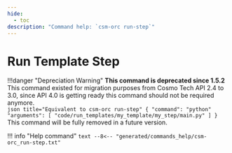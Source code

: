 ```yaml
---
hide:
  - toc
description: "Command help: `csm-orc run-step`"
---
```

# Run Template Step

!!!danger "Depreciation Warning"
    **This command is deprecated since 1.5.2**  
    This command existed for migration purposes from Cosmo Tech API 2.4 to 3.0, 
    since API 4.0 is getting ready this command should not be required anymore.  
    ```json title="Equivalent to csm-orc run-step"
    {
        "command": "python"
        "arguments": [ "code/run_templates/my_template/my_step/main.py" ]
    }
    ```
    This command will be fully removed in a future version.

!!! info "Help command"
    ```text
    --8<-- "generated/commands_help/csm-orc_run-step.txt"
    ```